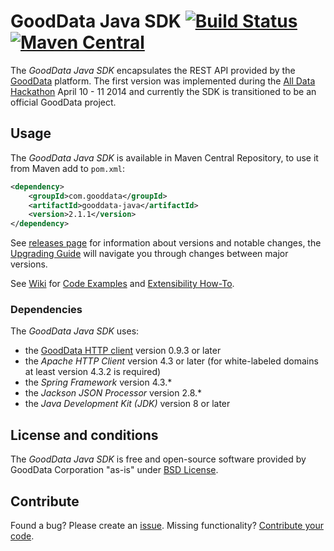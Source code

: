 # GoodData Java SDK [![Build Status](https://travis-ci.org/martiner/gooddata-java.png?branch=master)](https://travis-ci.org/martiner/gooddata-java) [![Maven Central](https://maven-badges.herokuapp.com/maven-central/com.gooddata/gooddata-java/badge.svg)](https://maven-badges.herokuapp.com/maven-central/com.gooddata/gooddata-java)

The *GoodData Java SDK* encapsulates the REST API provided by the [GoodData](http://www.gooddata.com) platform.
The first version was implemented during the [All Data Hackathon](http://hackathon.gooddata.com) April 10 - 11 2014
and currently the SDK is transitioned to be an official GoodData project.

## Usage

The *GoodData Java SDK* is available in Maven Central Repository, to use it from Maven add to `pom.xml`:

```xml
<dependency>
    <groupId>com.gooddata</groupId>
    <artifactId>gooddata-java</artifactId>
    <version>2.1.1</version>
</dependency>
```
See [releases page](https://github.com/martiner/gooddata-java/releases) for information about versions and notable changes,
the [Upgrading Guide](https://github.com/martiner/gooddata-java/wiki/Upgrading-GoodData-Java-SDK) will navigate you
through changes between major versions.

See [Wiki](https://github.com/martiner/gooddata-java/wiki) for
[Code Examples](https://github.com/martiner/gooddata-java/wiki/Code-Examples)
and [Extensibility How-To](https://github.com/martiner/gooddata-java/wiki/Extending-GoodData-Java-SDK).

### Dependencies

The *GoodData Java SDK* uses:
* the [GoodData HTTP client](https://github.com/gooddata/gooddata-http-client) version 0.9.3 or later
* the *Apache HTTP Client* version 4.3 or later (for white-labeled domains at least version 4.3.2 is required)
* the *Spring Framework* version 4.3.*
* the *Jackson JSON Processor* version 2.8.*
* the *Java Development Kit (JDK)* version 8 or later

## License and conditions

The *GoodData Java SDK* is free and open-source software provided by GoodData Corporation "as-is" under [BSD License](LICENSE.txt).

## Contribute

Found a bug? Please create an [issue](https://github.com/martiner/gooddata-java/issues). Missing functionality? 
[Contribute your code](CONTRIBUTING.md).
